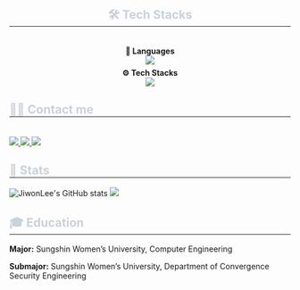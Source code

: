 <div style="text-align: center;">
  <h2 style="border-bottom: 1px solid #21262d; color: #c9d1d9;"> 🛠️ Tech Stacks </h2> <br>

  <div style="text-align: center; margin-bottom: 6px;">
    <strong>📗 Languages</strong><br>
    <a href="https://skillicons.dev">
      <img src="https://skillicons.dev/icons?i=c,java,python&theme=light">
    </a>
  </div>

  <div style="text-align: center;">
    <strong>⚙️ Tech Stacks</strong><br>
    <a href="https://skillicons.dev">
      <img src="https://skillicons.dev/icons?i=spring,flask,aws,gcp,docker,kubernetes">
    </a>
  </div>
</div>

<div style="text-align: left;">
    <h2 style="border-bottom: 1px solid #21262d; color: #c9d1d9;"> 🧑‍💻 Contact me </h2> <br> 
    <div style="text-align: left;"> 
        <a href=https://velog.io/@jayaione_ele/posts> 
            <img src="https://img.shields.io/badge/Velog-20C997?style=flat-square&logo=Velog&logoColor=white&link=https://velog.io/@jayaione_ele/posts"> 
        </a>
        <a href=mailto:ljw56b@gmail.com> 
            <img src="https://img.shields.io/badge/Gmail-EA4335?style=flat-square&logo=Gmail&logoColor=white&link=mailto:ljw56b@gmail.com"> 
        </a>
        <a href=https://plump-nightshade-d81.notion.site/5ebe6164145b411797dd7cf8b118d507?pvs=4> 
            <img src="https://img.shields.io/badge/Notion-000000?style=flat-square&logo=Notion&logoColor=white&link=https://plump-nightshade-d81.notion.site/5ebe6164145b411797dd7cf8b118d507?pvs=4"> 
        </a>
    </div>  
</div>
<div style="text-align: left;"> 
    <h2 style="border-bottom: 1px solid #21262d; color: #c9d1d9;"> 🏅 Stats </h2> 
    <div style="text-align: left;"> 
        <img src="https://github-readme-stats.vercel.app/api?username=JiwonLee42&show_icons=true&theme=radical" alt="JiwonLee's GitHub stats"/>
        <img src="https://github-readme-stats.vercel.app/api/top-langs/?username=JiwonLee42&layout=compact&bg_color=180,000000,&title_color=000000&text_color=000000"
          />
    </div>
</div>
<div style="text-align: left;">
    <h2 style="border-bottom: 1px solid #21262d; color: #c9d1d9;"> 🎓 Education </h2>
    <div style="text-align: left;">
        <p><strong>Major:</strong> Sungshin Women’s University, Computer Engineering</p>
        <p><strong>Submajor:</strong> Sungshin Women’s University, Department of Convergence Security Engineering</p>
    </div>
</div>
